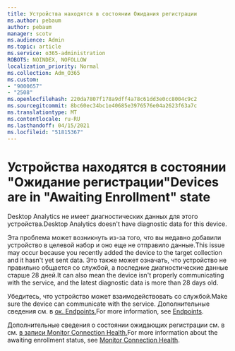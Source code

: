 ```yaml
---
title: Устройства находятся в состоянии Ожидания регистрации
ms.author: pebaum
author: pebaum
manager: scotv
ms.audience: Admin
ms.topic: article
ms.service: o365-administration
ROBOTS: NOINDEX, NOFOLLOW
localization_priority: Normal
ms.collection: Adm_O365
ms.custom:
- "9000657"
- "2508"
ms.openlocfilehash: 220da7807f178a9dff4a78c61dd3e0cc8004c9c2
ms.sourcegitcommit: 8bc60ec34bc1e40685e3976576e04a2623f63a7c
ms.translationtype: MT
ms.contentlocale: ru-RU
ms.lasthandoff: 04/15/2021
ms.locfileid: "51815367"
---
```

# <a name="devices-are-in-awaiting-enrollment-state"></a><span data-ttu-id="2b3ae-102">Устройства находятся в состоянии "Ожидание регистрации"</span><span class="sxs-lookup"><span data-stu-id="2b3ae-102">Devices are in "Awaiting Enrollment" state</span></span>

<span data-ttu-id="2b3ae-103">Desktop Analytics не имеет диагностических данных для этого устройства.</span><span class="sxs-lookup"><span data-stu-id="2b3ae-103">Desktop Analytics doesn't have diagnostic data for this device.</span></span> 

<span data-ttu-id="2b3ae-104">Эта проблема может возникнуть из-за того, что вы недавно добавили устройство в целевой набор и оно еще не отправило данные.</span><span class="sxs-lookup"><span data-stu-id="2b3ae-104">This issue may occur because you recently added the device to the target collection and it hasn't yet sent data.</span></span> <span data-ttu-id="2b3ae-105">Это также может означать, что устройство не правильно общается со службой, а последние диагностические данные старше 28 дней.</span><span class="sxs-lookup"><span data-stu-id="2b3ae-105">It can also mean the device isn't properly communicating with the service, and the latest diagnostic data is more than 28 days old.</span></span>

<span data-ttu-id="2b3ae-106">Убедитесь, что устройство может взаимодействовать со службой.</span><span class="sxs-lookup"><span data-stu-id="2b3ae-106">Make sure the device can communicate with the service.</span></span> <span data-ttu-id="2b3ae-107">Дополнительные сведения см. в [ок. Endpoints.](https://docs.microsoft.com/configmgr/desktop-analytics/enable-data-sharing#endpoints)</span><span class="sxs-lookup"><span data-stu-id="2b3ae-107">For more information, see [Endpoints](https://docs.microsoft.com/configmgr/desktop-analytics/enable-data-sharing#endpoints).</span></span>

<span data-ttu-id="2b3ae-108">Дополнительные сведения о состоянии ожидающих регистрации см. в см. [в записи Monitor Connection Health.](https://docs.microsoft.com/configmgr/desktop-analytics/monitor-connection-health#awaiting-enrollment)</span><span class="sxs-lookup"><span data-stu-id="2b3ae-108">For more information about the awaiting enrollment status, see [Monitor Connection Health](https://docs.microsoft.com/configmgr/desktop-analytics/monitor-connection-health#awaiting-enrollment).</span></span>